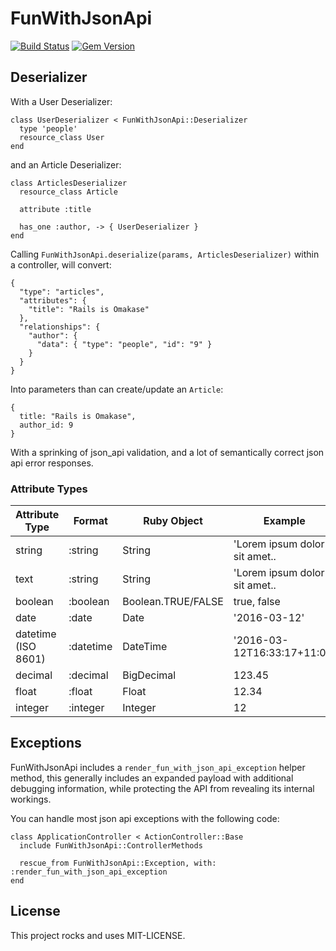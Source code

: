 # FunWithJsonApi
[![Build Status](https://travis-ci.org/bmorrall/fun_with_json_api.svg?branch=master)](https://travis-ci.org/bmorrall/fun_with_json_api)
[![Gem Version](https://badge.fury.io/rb/fun_with_json_api.svg)](https://badge.fury.io/rb/fun_with_json_api)

## Deserializer

With a User Deserializer:

```
class UserDeserializer < FunWithJsonApi::Deserializer
  type 'people'
  resource_class User
end
```

and an Article Deserializer:

```
class ArticlesDeserializer
  resource_class Article

  attribute :title

  has_one :author, -> { UserDeserializer }
end
```

Calling `FunWithJsonApi.deserialize(params, ArticlesDeserializer)` within a controller,
will convert:

```
{
  "type": "articles",
  "attributes": {
    "title": "Rails is Omakase"
  },
  "relationships": {
    "author": {
      "data": { "type": "people", "id": "9" }
    }
  }
}
```

Into parameters than can create/update an `Article`:

```
{
  title: "Rails is Omakase",
  author_id: 9
}
```

With a sprinking of json_api validation, and a lot of semantically correct json api error responses.

### Attribute Types

| Attribute Type      | Format      | Ruby Object        | Example                       |
| ------------------- | ----------- | -------------      | ----------------------------- |
| string              | :string     | String             | 'Lorem ipsum dolor sit amet.. |
| text                | :string     | String             | 'Lorem ipsum dolor sit amet.. |
| boolean             | :boolean    | Boolean.TRUE/FALSE | true, false                   |
| date                | :date       | Date               | '2016-03-12'                  |
| datetime (ISO 8601) | :datetime   | DateTime           | '2016-03-12T16:33:17+11:00'   |
| decimal             | :decimal    | BigDecimal         | 123.45                        |
| float               | :float      | Float              | 12.34                         |
| integer             | :integer    | Integer            | 12                            |

## Exceptions

FunWithJsonApi includes a `render_fun_with_json_api_exception` helper method,
this generally includes an expanded payload with additional debugging information,
while protecting the API from revealing its internal workings.

You can handle most json api exceptions with the following code:

```
class ApplicationController < ActionController::Base
  include FunWithJsonApi::ControllerMethods

  rescue_from FunWithJsonApi::Exception, with: :render_fun_with_json_api_exception
end
```

## License

This project rocks and uses MIT-LICENSE.
